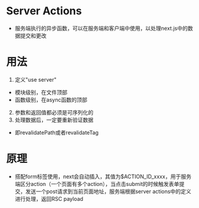 # Server Actions
- 服务端执行的异步函数，可以在服务端和客户端中使用，以处理next.js中的数据提交和更改

# 用法
1. 定义"use server"
  - 模块级别，在文件顶部
  - 函数级别，在async函数的顶部
2. 参数和返回值都必须是可序列化的
3. 处理数据后，一定要重新验证数据
  - 即revalidatePath或者revalidateTag

# 原理
- 搭配form标签使用，next会自动插入<input type="hidden" />，其值为$ACTION_ID_xxxx，用于服务端区分action（一个页面有多个action），当点击submit的时候触发表单提交，发送一个post请求到当前页面地址，服务端根据server actions中的定义进行处理，返回RSC payload
